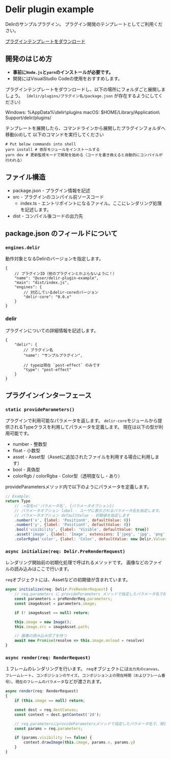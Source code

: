 # Delir plugin example
Delirのサンプルプラグイン。
プラグイン開発のテンプレートとしてご利用ください。

[プラグインテンプレートをダウンロード](https://github.com/ra-gg/Delir/releases/download/untagged-40a78497634d1bd5f52d/plugin-template.zip)

## 開発のはじめ方
- **事前に`Node.js`と`yarn`のインストールが必要です。**
- 開発にはVisualStudio Codeの使用をおすすめします。

プラグインテンプレートをダウンロードし、以下の場所にフォルダごと展開しましょう。
（`delir/plugins/プラグイン名/package.json` が存在するようにしてください）

Windows: %AppData%\delir\plugins
macOS: $HOME/Library/Application\ Support/delir/plugins/

テンプレートを展開したら、コマンドラインから展開したプラグインフォルダへ移動(cd)して
以下のコマンドを実行してください

```shell
# Put below commands into shell
yarn install # 依存モジュールをインストールする
yarn dev # 更新監視モードで開発を始める（コードを書き換えると自動的にコンパイルが行われる）
```

## ファイル構造
- package.json - プラグイン情報を記述
- src - プラグインのコンパイル前ソースコード
    - index.ts - エントリポイントになるファイル。ここにレンダリング処理を記述します。
- dist - コンパイル後コードの出力先

## package.json のフィールドについて
### `engines.delir`
動作対象となるDelirのバージョンを指定します。

```json5
{
    // プラグインID（他のプラグインとかぶらないように！）
    "name": "@user/delir-plugin-example",
    "main": "dist/index.js",
    "engines": {
        // 対応しているdelir-coreのバージョン
        "delir-core": "0.0.x"
    }
}
```

### delir
プラグインについての詳細情報を記述します。

```json5
{
    "delir": {
        // プラグイン名
        "name": "サンプルプラグイン",

        // typeは現在 `post-effect` のみです
        "type": "post-effect"
    }
}
```

## プラグインインターフェース

### `static provideParameters()`
プラグインで利用可能なパラメータを返します。
`delir-core`モジュールから提供されるTypeクラスを利用してパラメータを定義します。
現在は以下の型が利用可能です。

- number - 整数型
- float - 小数型
- asset - Asset型（Assetに追加されたファイルを利用する場合に利用します）
- bool - 真偽型
- colorRgb / colorRgba - Color型（透明度なし・あり）

provideParametersメソッド内で以下のようにパラメータを定義します。

```javascript
// Example:
return Type
    // .<型名>('パラメータ名', {パラメータオプション})
    // パラメータオプション label - ユーザに表示されるパラメータ名を指定します。
    // パラメータオプション defaultValue - 初期値を指定します
    .number('x', {label: 'PositionX', defaultValue: 0})
    .number('y', {label: 'PositionY', defaultValue: 0})
    .bool('visibility', {label: 'Visible', defaultValue: true})
    .asset('image', {label: 'Image', extensions: ['jpeg', 'jpg', 'png', 'gif', 'svg']})
    .colorRgba('color', {label: 'Color', defaultValue: new Delir.Values.ColorRGBA(0, 0, 0, 1)})
```

### `async initialize(req: Delir.PreRenderRequest)`
レンダリング開始前の初期化処理で呼ばれるメソッドです。
画像などのファイルの読み込みはここで行います。

`req`オブジェクトには、Assetなどの初期値が含まれています。

```javascript
async initialize(req: Delir.PreRenderRequest) {
    // req.parameters に provideParameters メソッドで指定したパラメータ名で初期値が渡されます
    const parameters = preRenderReq.parameters;
    const imageAsset = parameters.image;

    if (! imageAsset == null) return;

    this.image = new Image();
    this.image.src = imageAsset.path;

    // 画像の読み込み完了を待つ
    await new Promise(resolve => this.image.onload = resolve)
}
```

### `async render(req: RenderRequest)`
１フレームのレンダリングを行います。
`req`オブジェクトには`出力先のcanvas`、 `フレームレート`、`コンポジションのサイズ`、`コンポジション上の現在時間（およびフレーム番号）`、`現在のフレームのパラメータ`などが渡されます。

```javascript
async render(req: RenderRequest)
{
    if (this.image == null) return;

    const dest = req.destCanvas;
    const context = dest.getContext('2d');

    // req.parametersにprovideParametersメソッドで指定したパラメータ名で、現在のフレームでの値が渡されます
    const params = req.parameters;

    if (params.visibility !== false) {
        context.drawImage(this.image, params.x, params.y)
    }
}
```
